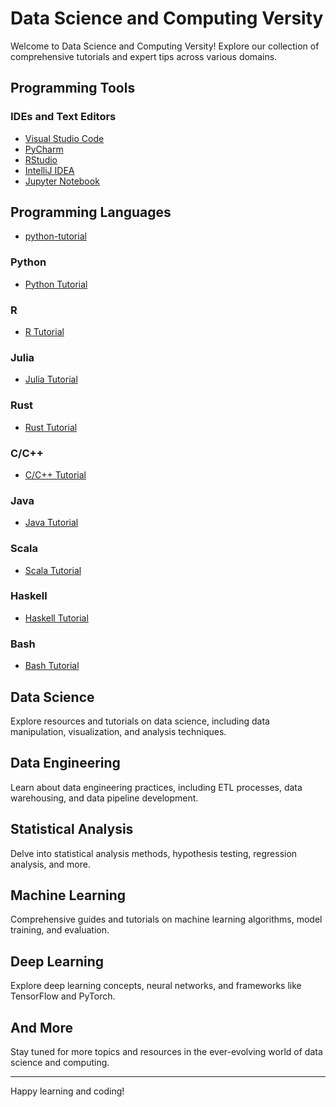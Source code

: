 # Data Science and Computing Versity

Welcome to Data Science and Computing Versity! Explore our collection of comprehensive tutorials and expert tips across various domains.

## Programming Tools

### IDEs and Text Editors
- [Visual Studio Code](https://dr-saad-la.github.io/codelabs/vscode/)
- [PyCharm](https://dr-saad-la.github.io/codelabs/pycharm/)
- [RStudio](https://dr-saad-la.github.io/codelabs/rstudio/)
- [IntelliJ IDEA](https://dr-saad-la.github.io/codelabs/intellij/)
- [Jupyter Notebook](https://dr-saad-la.github.io/codelabs/jupyter-notebook/)

## Programming Languages
- [python-tutorial](https://dr-saad-la.github.io/codelabs/python-tutorial/)
### Python
- [Python Tutorial](https://dr-saad-la.github.io/codelabs/codelabs/python-tutorial/)

### R
- [R Tutorial](https://dr-saad-la.github.io/codelabs/r-tutorial/)

### Julia
- [Julia Tutorial](https://dr-saad-la.github.io/codelabs/julia-tutorial/)

### Rust
- [Rust Tutorial](https://dr-saad-la.github.io/codelabs/rust-tutorial/)

### C/C++
- [C/C++ Tutorial](https://dr-saad-la.github.io/codelabs/cpp-tutorial/)

### Java
- [Java Tutorial](https://dr-saad-la.github.io/codelabs/java-tutorial/)

### Scala
- [Scala Tutorial](https://dr-saad-la.github.io/codelabs/scala-tutorial/)

### Haskell
- [Haskell Tutorial](https://dr-saad-la.github.io/codelabs/haskell-tutorial/)

### Bash
- [Bash Tutorial](https://dr-saad-la.github.io/codelabs/bash-tutorial/)

## Data Science

Explore resources and tutorials on data science, including data manipulation, visualization, and analysis techniques.

## Data Engineering

Learn about data engineering practices, including ETL processes, data warehousing, and data pipeline development.

## Statistical Analysis

Delve into statistical analysis methods, hypothesis testing, regression analysis, and more.

## Machine Learning

Comprehensive guides and tutorials on machine learning algorithms, model training, and evaluation.

## Deep Learning

Explore deep learning concepts, neural networks, and frameworks like TensorFlow and PyTorch.

## And More

Stay tuned for more topics and resources in the ever-evolving world of data science and computing.

---

Happy learning and coding!
